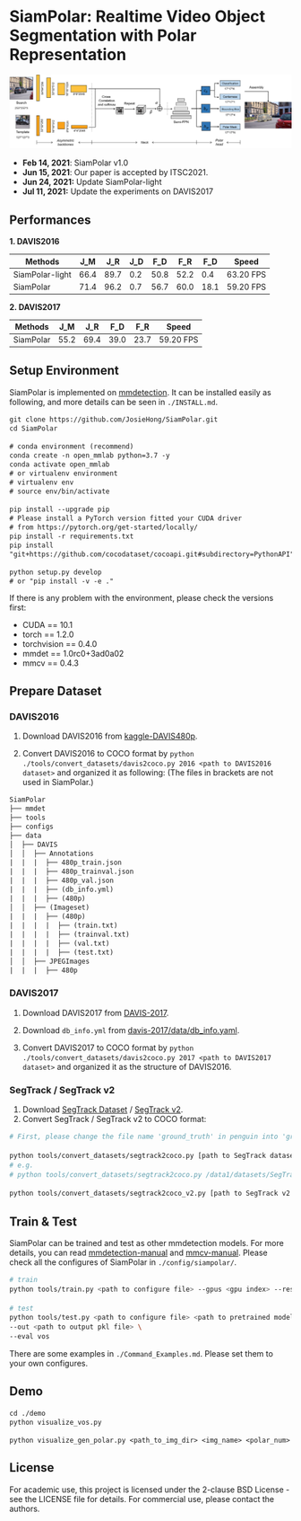 # SiamPolar: Realtime Video Object Segmentation with Polar Representation

<div align="center">
	<img src="./imgs/siam_polarmask_pipeline.png" alt="siam_polarmask_pipeline" width="800">
</div>



- **Feb 14, 2021**: SiamPolar v1.0 
- **Jun 15, 2021**: Our paper is accepted by ITSC2021. 
- **Jun 24, 2021:** Update SiamPolar-light
- **Jul 11, 2021:** Update the experiments on DAVIS2017

## Performances

**1. DAVIS2016**

| Methods         | J_M​  | J_R​  | J_D​  | F_D​  | F_R​  | F_D​  | Speed     |
| --------------- | ---- | ---- | ---- | ---- | ---- | ---- | --------- |
| SiamPolar-light | 66.4 | 89.7 | 0.2  | 50.8 | 52.2 | 0.4  | 63.20 FPS |
| SiamPolar       | 71.4 | 96.2 | 0.7  | 56.7 | 60.0 | 18.1 | 59.20 FPS |

**2. DAVIS2017**

| Methods   | J_M​  | J_R​  | F_D​  | F_R​  | Speed     |
| --------- | ---- | ---- | ---- | ---- | --------- |
| SiamPolar | 55.2 | 69.4 | 39.0 | 23.7 | 59.20 FPS |

## Setup Environment

SiamPolar is implemented on [mmdetection](https://github.com/open-mmlab/mmdetection). It can be installed easily as following, and more details can be seen in `./INSTALL.md`. 

```shell
git clone https://github.com/JosieHong/SiamPolar.git
cd SiamPolar

# conda environment (recommend) 
conda create -n open_mmlab python=3.7 -y
conda activate open_mmlab
# or virtualenv environment
# virtualenv env
# source env/bin/activate

pip install --upgrade pip
# Please install a PyTorch version fitted your CUDA driver 
# from https://pytorch.org/get-started/locally/
pip install -r requirements.txt
pip install "git+https://github.com/cocodataset/cocoapi.git#subdirectory=PythonAPI"

python setup.py develop
# or "pip install -v -e ."
```

If there is any problem with the environment, please check the versions first: 

- CUDA == 10.1
- torch == 1.2.0 
- torchvision == 0.4.0
- mmdet == 1.0rc0+3ad0a02
- mmcv == 0.4.3

## Prepare Dataset

### DAVIS2016

1. Download DAVIS2016 from [kaggle-DAVIS480p](https://www.kaggle.com/mrjb166/davis480p).

2. Convert DAVIS2016 to COCO format by `python ./tools/convert_datasets/davis2coco.py 2016 <path to DAVIS2016 dataset>` and organized it as following: (The files in brackets are not used in SiamPolar.)

```shell
SiamPolar
├── mmdet
├── tools
├── configs
├── data
│  ├── DAVIS
│  │  ├── Annotations
|  |  |  ├── 480p_train.json
|  |  |  ├── 480p_trainval.json
|  |  |  ├── 480p_val.json
|  |  |  ├── (db_info.yml)
|  |  |  ├── (480p)
│  │  ├── (Imageset)
|  |  |  ├── (480p)
|  |  |  |  ├── (train.txt)
|  |  |  |  ├── (trainval.txt)
|  |  |  |  ├── (val.txt)
|  |  |  |  ├── (test.txt)
│  │  ├── JPEGImages
|  |  |  ├── 480p
```

### DAVIS2017

1. Download DAVIS2017 from [DAVIS-2017](https://davischallenge.org/davis2017/code.html).

2. Download `db_info.yml` from [davis-2017/data/db_info.yaml](https://github.com/fperazzi/davis-2017/blob/master/data/db_info.yaml).

3. Convert DAVIS2017 to COCO format by `python ./tools/convert_datasets/davis2coco.py 2017 <path to DAVIS2017 dataset>` and organized it as the structure of DAVIS2016. 

### SegTrack / SegTrack v2

1. Download [SegTrack Dataset](http://cpl.cc.gatech.edu/projects/SegTrack/) / [SegTrack v2](https://web.engr.oregonstate.edu/~lif/SegTrack2/dataset.html).
2. Convert SegTrack / SegTrack v2 to COCO format: 

```bash
# First, please change the file name 'ground_truth' in penguin into 'ground-truth'.

python tools/convert_datasets/segtrack2coco.py [path to SegTrack dataset]
# e.g.
# python tools/convert_datasets/segtrack2coco.py /data1/datasets/SegTrack

python tools/convert_datasets/segtrack2coco_v2.py [path to SegTrack v2 dataset]
```

## Train & Test

SiamPolar can be trained and test as other mmdetection models. For more details, you can read [mmdetection-manual](https://mmdetection.readthedocs.io/en/latest/INSTALL.html) and [mmcv-manual](https://mmcv.readthedocs.io/en/latest/image.html). Please check all the configures of SiamPolar in `./config/siampolar/`. 

```bash
# train
python tools/train.py <path to configure file> --gpus <gpu index> --resume_from <path to pretrained model>

# test
python tools/test.py <path to configure file> <path to pretrained model> \
--out <path to output pkl file> \
--eval vos
```

There are some examples in `./Command_Examples.md`. Please set them to your own configures. 

## Demo

```
cd ./demo
python visualize_vos.py

python visualize_gen_polar.py <path_to_img_dir> <img_name> <polar_num>
```

## License

For academic use, this project is licensed under the 2-clause BSD License - see the LICENSE file for details. For commercial use, please contact the authors. 